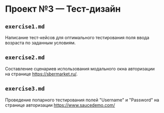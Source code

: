 # Проект №3 — Тест-дизайн
## `exercise1.md`
Написание тест-кейсов для оптимального тестирования поля ввода возраста по заданным условиям.

## `exercise2.md`
Составление сценариев использования модального окна авторизации на странице https://sbermarket.ru/.

## `exercise3.md`
Проведение попарного тестирования полей "Username" и "Password" на странице авторизации https://www.saucedemo.com/
